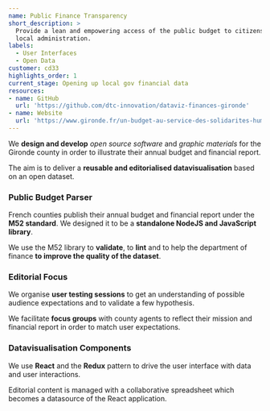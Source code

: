 ```yaml
---
name: Public Finance Transparency
short_description: >
  Provide a lean and empowering access of the public budget to citizens and
  local administration.
labels:
  - User Interfaces
  - Open Data
customer: cd33
highlights_order: 1
current_stage: Opening up local gov financial data
resources:
- name: GitHub
  url: 'https://github.com/dtc-innovation/dataviz-finances-gironde'
- name: Website
  url: 'https://www.gironde.fr/un-budget-au-service-des-solidarites-humaine-et-territoriale#'
---
```


We **design and develop** _open source software_ and _graphic materials_ for the Gironde county in order to illustrate their annual budget and financial report.

The aim is to deliver a **reusable and editorialised datavisualisation** based on an open dataset.

### Public Budget Parser

French counties publish their annual budget and financial report under the **M52 standard**. We designed it to be a **standalone NodeJS and JavaScript library**.

We use the M52 library to **validate**, to **lint** and to help the department of finance **to improve the quality of the dataset**.

### Editorial Focus

We organise **user testing sessions** to get an understanding of possible audience expectations and to validate a few hypothesis.

We facilitate **focus groups** with county agents to reflect their mission and financial report in order to match user expectations.

### Datavisualisation Components

We use **React** and the **Redux** pattern to drive the user interface with data and user interactions.

Editorial content is managed with a collaborative spreadsheet which becomes a datasource of the React application.
